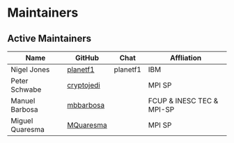 [//]: # (SPDX-License-Identifier: CC-BY-4.0)
[//]: # (TODO Update list of maintainers)

# Maintainers

## Active Maintainers

| Name                    | GitHub                                    | Chat           | Affliation
|-------------------------|-------------------------------------------|----------------|----------------------
| Nigel Jones             | [planetf1](https://github.com/planetf1)   | planetf1       | IBM
| Peter Schwabe           | [cryptojedi](https://github.com/cryptojedi) |              | MPI SP
| Manuel Barbosa          | [mbbarbosa](https://github.com/mbbarbosa)   |              | FCUP & INESC TEC & MPI-SP
| Miguel Quaresma         | [MQuaresma](https://github.com/MQuaresma)   |              | MPI SP
